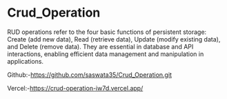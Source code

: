 # Crud_Operation
RUD operations refer to the four basic functions of persistent storage: Create (add new data), Read (retrieve data), Update (modify existing data), and Delete (remove data). They are essential in database and API interactions, enabling efficient data management and manipulation in applications.

Github:-https://github.com/saswata35/Crud_Operation.git

Vercel:-https://crud-operation-iw7d.vercel.app/

